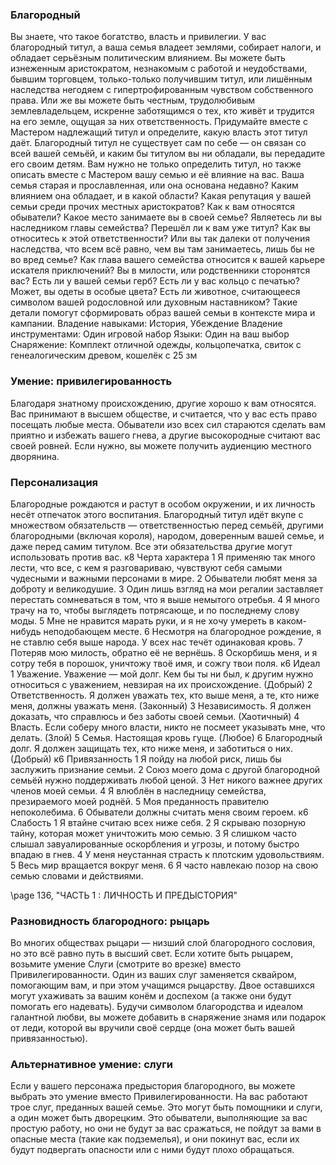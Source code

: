 
### Благородный
Вы знаете, что такое богатство, власть и привилегии. У вас благородный титул, а ваша семья владеет землями, собирает налоги, и обладает серьёзным политическим влиянием. Вы можете быть изнеженным аристократом, незнакомым с работой и неудобствами, бывшим торговцем, только-только получившим титул, или лишённым наследства негодяем с гипертрофированным чувством собственного права. Или же вы можете быть честным, трудолюбивым землевладельцем, искренне заботящимся о тех, кто живёт и трудится на его земле, ощущая за них ответственность.
Придумайте вместе с Мастером надлежащий титул и определите, какую власть этот титул даёт.
Благородный титул не существует сам по себе — он связан со всей вашей семьёй, и каким бы титулом вы ни обладали, вы передадите его своим детям. Вам нужно не только определить титул, но также описать вместе с Мастером вашу семью и её влияние на вас.
Ваша семья старая и прославленная, или она основана недавно? Каким влиянием она обладает, и в какой области? Какая репутация у вашей семьи среди прочих местных аристократов? Как к вам относятся обыватели?
Какое место занимаете вы в своей семье? Являетесь ли вы наследником главы семейства? Перешёл ли к вам уже титул? Как вы относитесь к этой ответственности? Или вы так далеки от получения наследства, что всем всё равно, чем вы там занимаетесь, лишь бы не во вред семье? Как глава вашего семейства относится к вашей карьере искателя приключений? Вы в милости, или родственники сторонятся вас?
Есть ли у вашей семьи герб? Есть ли у вас кольцо с печатью? Может, вы одеты в особые цвета? Есть ли животное, считающееся символом вашей родословной или духовным наставником?
Такие детали помогут сформировать образ вашей семьи в контексте мира и кампании.
Владение навыками: История, Убеждение
Владение инструментами: Один игровой набор
Языки: Один на ваш выбор
Снаряжение: Комплект отличной одежды, кольцопечатка, свиток с генеалогическим древом, кошелёк с 25 зм

### Умение: привилегированность
Благодаря знатному происхождению, другие хорошо к вам относятся. Вас принимают в высшем обществе, и считается, что у вас есть право посещать любые места. Обыватели изо всех сил стараются сделать вам приятно и избежать вашего гнева, а другие высокородные считают вас своей ровней. Если нужно, вы можете получить аудиенцию местного дворянина.

### Персонализация
Благородные рождаются и растут в особом окружении, и их личность несёт отпечаток этого воспитания. Благородный титул идёт вкупе с множеством обязательств — ответственностью перед семьёй, другими благородными (включая короля),
народом, доверенным вашей семье, и даже перед самим титулом. Все эти обязательства другие могут использовать против вас.
к8 Черта характера
1 Я применяю так много лести, что все, с кем я разговариваю, чувствуют себя самыми чудесными и важными персонами в мире.
2 Обыватели любят меня за доброту и великодушие.
3 Один лишь взгляд на мои регалии заставляет перестать сомневаться в том, что я выше немытого отребья.
4 Я много трачу на то, чтобы выглядеть потрясающе, и по последнему слову моды.
5 Мне не нравится марать руки, и я не хочу умереть в каком-нибудь неподобающем месте.
6 Несмотря на благородное рождение, я не ставлю себя выше народа. У всех нас течёт одинаковая кровь.
7 Потеряв мою милость, обратно её не вернёшь.
8 Оскорбишь меня, и я сотру тебя в порошок, уничтожу твоё имя, и сожгу твои поля.
к6 Идеал
1 Уважение. Уважение — мой долг. Кем бы ты ни был, к другим нужно относиться с уважением, невзирая на их происхождение. (Добрый)
2 Ответственность. Я должен уважать тех, кто выше меня, а те, кто ниже меня, должны уважать меня. (Законный)
3 Независимость. Я должен доказать, что справлюсь и без заботы своей семьи. (Хаотичный)
4 Власть. Если соберу много власти, никто не посмеет указывать мне, что делать. (Злой)
5 Семья. Настоящая кровь гуще. (Любое)
6 Благородный долг. Я должен защищать тех, кто ниже меня, и заботиться о них. (Добрый) к6 Привязанность
1 Я пойду на любой риск, лишь бы заслужить признание семьи.
2 Союз моего дома с другой благородной семьёй нужно поддерживать любой ценой.
3 Нет никого важнее других членов моей семьи.
4 Я влюблён в наследницу семейства, презираемого моей роднёй.
5 Моя преданность правителю непоколебима.
6 Обыватели должны считать меня своим героем.
к6 Слабость
1 Я втайне считаю всех ниже себя.
2 Я скрываю позорную тайну, которая может уничтожить мою семью.
3 Я слишком часто слышал завуалированные оскорбления и угрозы, и потому быстро впадаю в гнев.
4 У меня неустанная страсть к плотским удовольствиям.
5 Весь мир вращается вокруг меня.
6 Я часто навлекаю позор на свою семью словами и действиями.

\page 136, "ЧАСТЬ 1 : ЛИЧНОСТЬ И ПРЕДЫСТОРИЯ"
### Разновидность благородного: рыцарь
Во многих обществах рыцари — низший слой благородного сословия, но это всё равно путь в высший свет. Если хотите быть рыцарем, возьмите умение Слуги (смотрите во врезке) вместо Привилегированности. Один из ваших слуг заменяется сквайром, помогающим вам, и при этом учащимся рыцарству. Двое оставшихся могут ухаживать за вашим конём и доспехом (а также они будут помогать его надевать).
Будучи символом благородства и идеалом галантной любви, вы можете добавить в снаряжение знамя или подарок от леди, которой вы вручили своё сердце (она может быть вашей привязанностью).

### Альтернативное умение: слуги
Если у вашего персонажа предыстория благородного, вы можете выбрать это умение вместо Привилегированности.
На вас работают трое слуг, преданных вашей семье. Это могут быть помощники и слуги, а один может быть дворецким. Это обыватели, выполняющие за вас простую работу, но они не будут за вас сражаться, не пойдут за вами в опасные места (такие как подземелья), и они покинут вас, если их будут подвергать опасности или с ними будут плохо обращаться.
